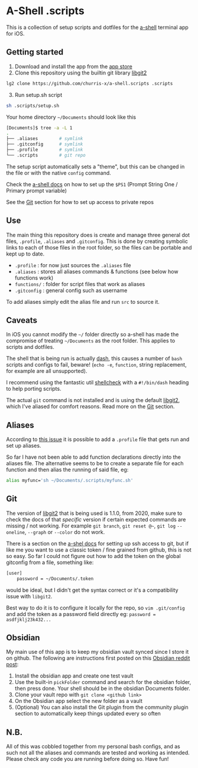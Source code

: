 # A-Shell .scripts

This is a collection of setup scripts and dotfiles for the [a-shell](https://github.com/holzschu/a-shell) terminal app for iOS.

## Getting started
1. Download and install the app from the [app store](https://holzschu.github.io/a-Shell_iOS/)
2. Clone this repository using the builtin git library [libgit2](https://github.com/libgit2/libgit2)
```sh
lg2 clone https://github.com/churris-x/a-shell.scripts .scripts
```
3. Run setup.sh script
```sh
sh .scripts/setup.sh
```

Your home directory `~/Documents` should look like this
```sh
[Documents]$ tree -a -L 1
.
├── .aliases        # symlink
├── .gitconfig      # symlink
├── .profile        # symlink
└── .scripts        # git repo
```

The setup script automatically sets a "theme", but this can be changed in the file or with the native `config` command.

Check the [a-shell docs](https://bianshen00009.gitbook.io/a-guide-to-a-shell/basic-tutorials/configure-the-shell#define-the-prompt) on how to set up the `$PS1` (Prompt String One / Primary prompt variable)

See the [Git](#git) section for how to set up access to private repos

## Use
The main thing this repository does is create and manage three general dot files, `.profile`, `.aliases` and `.gitconfig`. This is done by creating symbolic links to each of those files in the root folder, so the files can be portable and kept up to date.

- `.profile` : for now just sources the `.aliases` file
- `.aliases` : stores all aliases commands & functions (see below how functions work)
- `functions/` : folder for script files that work as aliases
- `.gitconfig` : general config such as username

To add aliases simply edit the alias file and run `src` to source it.

## Caveats
In iOS you cannot modify the `~/` folder directly so a-shell has made the compromise of treating `~/Documents` as the root folder. This applies to scripts and dotfiles.

The shell that is being run is actually [dash](https://manpages.ubuntu.com/manpages/focal/en/man1/sh.1.html), this causes a number of `bash` scripts and configs to fail, beware! (`echo -e`, `function`, string replacement, for example are all unsupported).

I recommend using the fantastic util [shellcheck](https://www.shellcheck.net/) with a `#!/bin/dash` heading to help porting scripts.

The actual `git` command is not installed and is using the default [libgit2](https://github.com/libgit2/libgit2), which I've aliased for comfort reasons. Read more on the [Git](#git) section.

## Aliases
According to [this issue](https://github.com/holzschu/a-shell/issues/40) it is possible to add a `.profile` file that gets run and set up aliases.

So far I have not been able to add function declarations directly into the aliases file. The alternative seems to be to create a separate file for each function and then alias the running of said file, eg:

```sh
alias myfunc='sh ~/Documents/.scripts/myfunc.sh'
```

## Git
The version of [libgit2](https://github.com/libgit2/libgit2) that is being used is 1.1.0, from 2020, make sure to check the docs of that _specific_ version if certain expected commands are missing / not working. For example `git branch`, `git reset @~`, `git log` `--oneline`, `--graph` or `--color` do not work.

There is a section on the [a-shel docs](https://bianshen00009.gitbook.io/a-guide-to-a-shell/basic-tutorials/configure-lg2-for-version-controlling#ssh-configuration) for setting up ssh access to git, but if like me you want to use a classic token / fine grained from github, this is not so easy. So far I could not figure out how to add the token on the global gitconfig from a file, something like:
```sh
[user]
    password = ~/Documents/.token
``` 
would be ideal, but I didn't get the syntax correct or it's a compatibility issue with `libgit2`.

Best way to do it is to configure it locally for the repo, so `vim .git/config` and add the token as a password field directly eg: `password = asdfjklj23k432...`

## Obsidian
My main use of this app is to keep my obsidian vault synced since I store it on github. The following are instructions first posted on this [Obsidian reddit post](https://www.reddit.com/r/ObsidianMD/comments/178gj3f/achieved_free_synchronization_of_my_obsidian/#:~:text=Steps%20to%20Synchronize%20Your%20Obsidian%20Vault%3A&text=Open%20the%20%22a%2Dshell%22,URL%20of%20the%20repository'.%22):

1. Install the obsidian app and create one test vault
2. Use the built-in `pickFolder` command and search for the obsidian folder, then press done. Your shell should be in the obsidian Documents folder.
3. Clone your vault repo with `git clone <github link>`
4. On the Obsidian app select the new folder as a vault
5. (Optional) You can also install the Git plugin from the community plugin section to automatically keep things updated every so often

## N.B.
All of this was cobbled together from my personal bash configs, and as such not all the aliases and commands are tested and working as intended. Please check any code you are running before doing so. Have fun!


